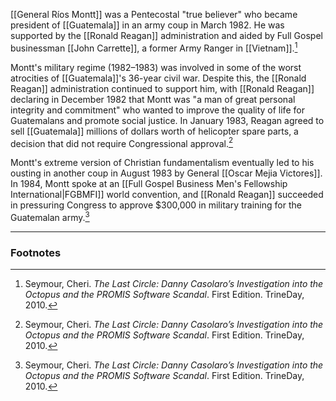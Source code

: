 [[General Ríos Montt]] was a Pentecostal "true believer" who became president of [[Guatemala]] in an army coup in March 1982. He was supported by the [[Ronald Reagan]] administration and aided by Full Gospel businessman [[John Carrette]], a former Army Ranger in [[Vietnam]].[^1]

Montt's military regime (1982–1983) was involved in some of the worst atrocities of [[Guatemala]]'s 36-year civil war. Despite this, the [[Ronald Reagan]] administration continued to support him, with [[Ronald Reagan]] declaring in December 1982 that Montt was "a man of great personal integrity and commitment" who wanted to improve the quality of life for Guatemalans and promote social justice. In January 1983, Reagan agreed to sell [[Guatemala]] millions of dollars worth of helicopter spare parts, a decision that did not require Congressional approval.[^1]

Montt's extreme version of Christian fundamentalism eventually led to his ousting in another coup in August 1983 by General [[Oscar Mejia Victores]]. In 1984, Montt spoke at an [[Full Gospel Business Men's Fellowship International|FGBMFI]] world convention, and [[Ronald Reagan]] succeeded in pressuring Congress to approve $300,000 in military training for the Guatemalan army.[^1]

---
### Footnotes

[^1]: Seymour, Cheri. *The Last Circle: Danny Casolaro’s Investigation into the Octopus and the PROMIS Software Scandal*. First Edition. TrineDay, 2010.